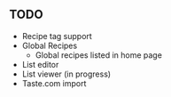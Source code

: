 ## TODO

  - Recipe tag support
  - Global Recipes  
    - Global recipes listed in home page
  - List editor
  - List viewer (in progress)
  - Taste.com import

